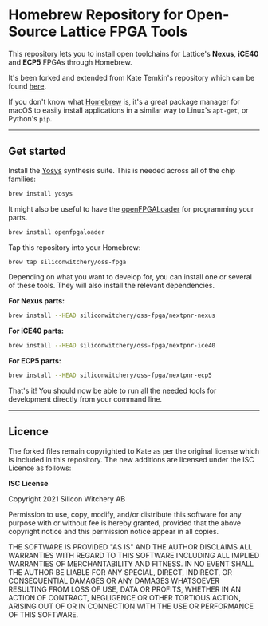 # Homebrew Repository for Open-Source Lattice FPGA Tools

This repository lets you to install open toolchains for Lattice's **Nexus**, **iCE40** and **ECP5** FPGAs through Homebrew.

It's been forked and extended from Kate Temkin's repository which can be found [here](https://github.com/ktemkin/homebrew-oss-fpga).

If you don't know what [Homebrew](https://brew.sh) is, it's a great package manager for macOS to easily install applications in a similar way to Linux's `apt-get`, or Python's `pip`.

---

## Get started

Install the [Yosys](https://github.com/YosysHQ/yosys) synthesis suite. This is needed across all of the chip families:

``` bash
brew install yosys
```

It might also be useful to have the [openFPGALoader](https://github.com/trabucayre/openFPGALoader) for programming your parts.

``` bash
brew install openfpgaloader
```

Tap this repository into your Homebrew:

``` bash
brew tap siliconwitchery/oss-fpga
```

Depending on what you want to develop for, you can install one or several of these tools. They will also install the relevant dependencies.

**For Nexus parts:**

``` bash
brew install --HEAD siliconwitchery/oss-fpga/nextpnr-nexus
```

**For iCE40 parts:**

``` bash
brew install --HEAD siliconwitchery/oss-fpga/nextpnr-ice40
```

**For ECP5 parts:**

``` bash
brew install --HEAD siliconwitchery/oss-fpga/nextpnr-ecp5
```

That's it! You should now be able to run all the needed tools for development directly from your command line.

---

## Licence

The forked files remain copyrighted to Kate as per the original license which is included in this repository. The new additions are licensed under the ISC Licence as follows:

**ISC License**

Copyright 2021 Silicon Witchery AB

Permission to use, copy, modify, and/or distribute this 
software for any purpose with or without fee is hereby granted, 
provided that the above copyright notice and this permission 
notice appear in all copies.

THE SOFTWARE IS PROVIDED "AS IS" AND THE AUTHOR DISCLAIMS ALL 
WARRANTIES WITH REGARD TO THIS SOFTWARE INCLUDING ALL IMPLIED 
WARRANTIES OF MERCHANTABILITY AND FITNESS. IN NO EVENT SHALL 
THE AUTHOR BE LIABLE FOR ANY SPECIAL, DIRECT, INDIRECT, OR 
CONSEQUENTIAL DAMAGES OR ANY DAMAGES WHATSOEVER RESULTING FROM 
LOSS OF USE, DATA OR PROFITS, WHETHER IN AN ACTION OF CONTRACT, 
NEGLIGENCE OR OTHER TORTIOUS ACTION, ARISING OUT OF OR IN 
CONNECTION WITH THE USE OR PERFORMANCE OF THIS SOFTWARE.